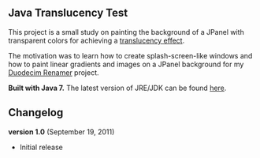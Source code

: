 
## Java Translucency Test

This project is a small study on painting the background of a JPanel with transparent colors for achieving a [translucency effect](https://docs.oracle.com/javase/tutorial/uiswing/misc/trans_shaped_windows.html).

The motivation was to learn how to create splash-screen-like windows and how to paint linear gradients and images on a JPanel background for my [Duodecim Renamer](https://github.com/convalise/duodecim-renamer) project.

**Built with Java 7.**
The latest version of JRE/JDK can be found [here](http://www.oracle.com/technetwork/java/javase/downloads/index.html).

## Changelog

**version 1.0** (September 19, 2011)
- Initial release
